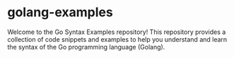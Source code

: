# golang-examples



Welcome to the Go Syntax Examples repository! This repository provides a collection of code snippets and examples to help you understand and learn the syntax of the Go programming language (Golang).
